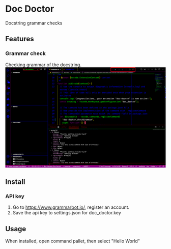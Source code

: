 # Doc Doctor

Docstring grammar checks

## Features

### Grammar check

Checking grammar of the docstring.
![Error array](result_array.png)

## Install

### API key

1. Go to <https://www.grammarbot.io/>, register an account.
1. Save the api key to settings.json for doc_doctor.key

## Usage

When installed, open command pallet, then select "Hello World"
